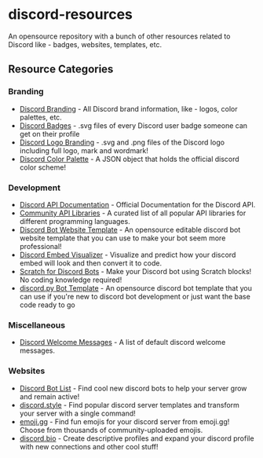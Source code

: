 # discord-resources
An opensource repository with a bunch of other resources related to Discord like - badges, websites, templates, etc.

## Resource Categories

### Branding
- [Discord Branding](https://discord.com/branding) - All Discord brand information, like - logos, color palettes, etc.
- [Discord Badges](https://github.com/TrustedMercury/discord-resources/tree/master/Discord%20Badges) - .svg files of every Discord user badge someone can get on their profile
- [Discord Logo Branding](https://github.com/TrustedMercury/discord-resources/tree/master/Branding) - .svg and .png files of the Discord logo including full logo, mark and wordmark!
- [Discord Color Palette](https://github.com/TrustedMercury/discord-resources/blob/master/Branding/colors.json) - A JSON object that holds the official discord color scheme!

### Development
- [Discord API Documentation](https://discord.com/developers/docs/intro) - Official Documentation for the Discord API.
- [Community API Libraries](https://discord.com/developers/docs/topics/community-resources) - A curated list of all popular API libraries for different programming languages.
- [Discord Bot Website Template](https://github.com/TrustedMercury/discord-bot-website-template) - An opensource editable discord bot website template that you can use to make your bot seem more professional!
- [Discord Embed Visualizer](https://leovoel.github.io/embed-visualizer) - Visualize and predict how your discord embed will look and then convert it to code.
- [Scratch for Discord Bots](https://github.com/Androz2091/scratch-for-discord) - Make your Discord bot using Scratch blocks! No coding knowledge required!
- [discord.py Bot Template](https://github.com/devspace-discord/discordpy-bot-template) - An opensource discord bot template that you can use if you're new to discord bot development or just want the base code ready to go

### Miscellaneous
- [Discord Welcome Messages](https://github.com/TrustedMercury/discord-resources/blob/master/Miscellaneous/Discord%20Welcome%20Messages.txt) - A list of default discord welcome messages.

### Websites
- [Discord Bot List](https://top.gg) - Find cool new discord bots to help your server grow and remain active!
- [discord.style](https://discord.style) - Find popular discord server templates and transform your server with a single command!
- [emoji.gg](https://emoji.gg) - Find fun emojis for your discord server from emoji.gg! Choose from thousands of community-uploaded emojis.
- [discord.bio](https://discord.bio) - Create descriptive profiles and expand your discord profile with new connections and other cool stuff!
